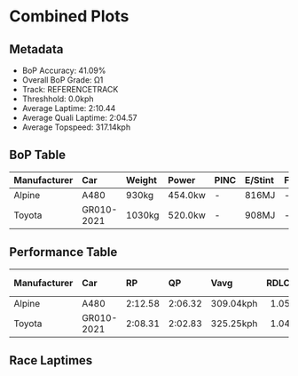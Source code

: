 # Combined Plots

## Metadata

- BoP Accuracy: 41.09%
- Overall BoP Grade: Ω1
- Track: REFERENCETRACK
- Threshhold: 0.0kph
- Average Laptime: 2:10.44
- Average Quali Laptime: 2:04.57
- Average Topspeed: 317.14kph

## BoP Table
| Manufacturer   | Car        | Weight   | Power   | PINC   | E/Stint   | FDS   | RDP    | QDP     | TDP   |
|:---------------|:-----------|:---------|:--------|:-------|:----------|:------|:-------|:--------|:------|
| Alpine         | A480       | 930kg    | 454.0kw | -      | 816MJ     | -     | 52.70% | 100.00% | 4.84% |
| Toyota         | GR010-2021 | 1030kg   | 520.0kw | -      | 908MJ     | -     | 51.21% | 40.00%  | 0.98% |

## Performance Table
| Manufacturer   | Car        | RP      | QP      | Vavg      |   RDLC | BOP-Grade   | Match   |
|:---------------|:-----------|:--------|:--------|:----------|-------:|:------------|:--------|
| Alpine         | A480       | 2:12.58 | 2:06.32 | 309.04kph |   1.05 | +Ω1         | 7.09%   |
| Toyota         | GR010-2021 | 2:08.31 | 2:02.83 | 325.25kph |   1.04 | -C1         | 75.10%  |

## Race Laptimes
<div>                        <script type="text/javascript">window.PlotlyConfig = {MathJaxConfig: 'local'};</script>
        <script charset="utf-8" src="https://cdn.plot.ly/plotly-3.0.1.min.js"></script>                <div id="b07a689e-5d73-4db4-85cc-be58789095ef" class="plotly-graph-div" style="height:100%; width:100%;"></div>            <script type="text/javascript">                window.PLOTLYENV=window.PLOTLYENV || {};                                if (document.getElementById("b07a689e-5d73-4db4-85cc-be58789095ef")) {                    Plotly.newPlot(                        "b07a689e-5d73-4db4-85cc-be58789095ef",                        [{"box":{"visible":true},"line":{"color":"rgb(128,181,255)"},"name":"A480","points":false,"y":[129.78008943442504,129.45142449680074,129.84393082518662,129.8025521459893,129.8238326095765,129.96333787087025,130.42441458192593,130.93159896408716,133.43560017951262,132.25689894637796,132.49807753369942,133.45215165119149,132.69669519384647,133.02181338753957,133.48170785061816,133.3906747563841,133.2346180234114,132.8255602233466,132.4602455984333,132.41177343137358,132.22143150706597,132.60566209961237,132.28881964175875,132.5843816360252,132.90122409387885,133.4320534355814,132.61157333949768,132.53709171694257,132.83856495109433,131.54755016013846,131.01199182652763,132.0346363266896,131.55582589597793,131.72725185265244,132.5181757493095,132.30891785736884,132.7818170481952,132.82792471930077,132.73452712911256,132.329016072979,132.62694256319955,133.06792105864514,133.06792105864514,133.11284648177363,133.2901836783335,133.32565111764546,133.35047832516383,133.14713167310853,133.21924879970956,133.45215165119149,133.43323568355848,133.33038010955374,132.50871776549297,132.50044202965353,131.9305985047078,132.2994598735523,131.82774293070307,132.06655702207036,132.95560750082387,132.3798527359928,132.5193579972866,133.4013149881777,132.6836904660987,133.50653505813656,133.40367948413183,133.32092212573724,133.10220624998004,132.89531285399352,132.45078761461676,132.11621143710713,132.15995461225856,132.65886325858034,132.57610590018575,133.33392685348494,133.02299563551662,133.13294469738375,132.13276290878605,132.7368916250667,133.34102034134733,132.43305389496078,133.2759967026087,133.02654237944782,132.13867414867138,132.0169026070336,133.18614585635174,132.2320717388596,132.5737414042316,133.21097306387009,132.86812115052098,132.76644782449333,132.3278338250019,132.77945255224105,132.742802864952,133.44032917142087,133.18496360837463,132.83856495109433,132.74162061697493,132.1587723642815,132.67068573835098,133.0005329239524,132.52290474121776,133.14594942513148,133.3658475488657,132.96033649273215,132.92605130139725,132.52999822908018,133.08801927425523,132.29473088164406,132.39285746374054,132.53118047705723,132.52054024526365,133.49589482634295,133.42377769974195,132.71088216957125,132.6293070591537,132.8787613823146,132.9165933175807,133.44505816332912,131.8821263376481,132.3242870810707,132.1173936850842,132.63758279499316,133.47106761882455,133.41786645985664,132.95915424475507,132.9627009886863,133.08920152223234],"type":"violin"},{"box":{"visible":true},"line":{"color":"rgb(166,8,0)"},"name":"GR010-2021","points":false,"y":[127.95349676743747,126.53379516970703,126.73380199088568,127.1014445870406,126.94999433516547,127.20896270478406,127.22052379271345,127.97199450812451,128.13269363034317,128.60207380027683,127.98586781363979,128.11650810724203,128.8136417093849,128.5107412056346,128.39050589116883,128.7708656840461,128.8275150149002,128.79283175111195,128.8252027973143,128.48415070339695,128.64716204320155,128.7188407883638,128.4413746780582,128.83329555886488,128.57548329803925,127.17427944099586,127.35463241269451,127.65175237248008,128.63328873768623,128.2575533799807,128.2113090282631,127.96274563778097,128.04251714449384,128.54773668700867,127.81245149469878,128.77433401042492,128.52923894632164,128.7188407883638,129.04370735917996,128.86104216989543,128.24946061843013,128.28183166463245,128.38010091203233,128.29339275256183,128.84716886438014,128.88300823696127,128.80323673024844,128.56160999252393,126.63206441710695,128.82404668852135,128.14772304465137,128.52461451114988,128.5835760595898,128.4043791966841,128.78011455438963,128.49918011770518,128.88069601937542,128.79514396869786,129.01364853056356,128.45871630995228,128.56970275407454,128.8402322116225,128.96046752608828,128.54080003425102,128.6841575245756,128.16737689413137,128.97434083160354,128.57317108045336,128.73271409387908,127.48527270629674,128.3616031713453,128.76277292249554,127.96737007295275,128.37778869444648,127.94193567950806,128.8275150149002,128.3142027108348,128.72924576750026,128.22633844257132,127.96852618174567,128.28761220859715,128.38356923841118,128.9489064381589,127.57429308335311,128.36853982410295,128.38241312961824,128.59282492993333,128.47258961546757,128.6090104530345,128.84601275558722,128.5685466452816,128.7997684038696,129.04948790314467,128.19049906999018,127.65175237248008,127.05635634411595,128.40553530547703,128.35235430100178,128.444843004437,128.20090404912662,128.03673660052914,127.37891069734623,127.26908036201692,127.9084085245128,128.03326827415034,127.7095578121271,127.74077274953649,127.93037459157867,127.91187685089162,127.79510986280468,127.54654647232255,127.8621641727952,128.22980676895014,128.47721405063933,128.9616236348812,128.9373453502295,128.61594710579212,126.63900106986459,126.56501010711641,127.17774776737465,127.11300567497003,127.1037568046265,127.5049265557767,127.79395375401172,128.9835897019471,128.5893566035545,128.80323673024844,128.71421635319206,128.3142027108348,128.94312589419417,128.97434083160354,128.89341321609774,128.74196296422258,128.9674041788459,128.68531363336854,128.84948108196605,128.46912128908872,128.35235430100178,128.59166882114042,128.8633543874813,127.91303295968454,127.43209170182148,128.30148551411241,127.7326799879859,127.7419288583294,128.37778869444648,128.77549011921786,128.33154434272888,128.72346522353556,127.43556002820031,127.13728395962174,128.39628643513353,127.31416860494157,128.2783633382536,127.6031958031766,128.4043791966841,127.74308496712236,128.9905263547047,128.31304660204182,128.85988606110251,128.36622760651707,128.37894480323942,128.14656693585846,127.92459404761398,129.04601957676587,128.9315648062648,129.05642455590228,128.3893497823759,128.9038181952342,128.82404668852135,128.56507831890278,128.81017338300606,128.8252027973143,128.9616236348812,126.5615417807376,127.51879986129198,128.27258279428892,128.38588145599704,128.47721405063933,128.49571179132639,128.56160999252393,128.50727287925577,128.7650851400814,128.5662344276957,128.6783769806109,128.28992442618303,128.37663258565354,128.7939878599049,128.79283175111195,128.80901727421315,128.53848781666514,128.8344516676578,128.47721405063933,127.77429990453174,128.02517551259973,128.68531363336854,128.20437237550547,127.25636316529459,128.96624807005298,128.34657375703708,128.8679788226531,128.9061304128201,128.81248560059194,128.43328191650758,127.99396057519037,127.59279082404016,127.97199450812451,128.68878195974733,129.04139514159408,128.62403986734273,128.9315648062648,128.97434083160354,126.97658483740308,128.20090404912662,127.69915283299065,128.02748773018564,128.502648444084,128.2980171877336,127.70840170333416,128.0240194038068,127.75464605505177,128.55582944855925,128.59860547389803,128.50380455287694,127.83788588814343,128.1708452205102,127.58585417128252,128.5315511639075,127.97083839933157,128.2980171877336,129.00902409539177,128.1685330029243,128.28761220859715,128.5165217495993,128.83791999403664,128.23905563929367,128.20090404912662,128.27605112066774,128.8737593666178,128.30264162290538,127.99511668398331,127.90956463330575,129.02636572728585,128.47374572426048,128.88416434575424,128.55351723097337,128.68300141578266,128.9812774843612,128.444843004437,128.8275150149002,128.70034304767677,128.50611677046282,128.47721405063933],"type":"violin"}],                        {"template":{"data":{"histogram2dcontour":[{"type":"histogram2dcontour","colorbar":{"outlinewidth":0,"ticks":""},"colorscale":[[0.0,"#0d0887"],[0.1111111111111111,"#46039f"],[0.2222222222222222,"#7201a8"],[0.3333333333333333,"#9c179e"],[0.4444444444444444,"#bd3786"],[0.5555555555555556,"#d8576b"],[0.6666666666666666,"#ed7953"],[0.7777777777777778,"#fb9f3a"],[0.8888888888888888,"#fdca26"],[1.0,"#f0f921"]]}],"choropleth":[{"type":"choropleth","colorbar":{"outlinewidth":0,"ticks":""}}],"histogram2d":[{"type":"histogram2d","colorbar":{"outlinewidth":0,"ticks":""},"colorscale":[[0.0,"#0d0887"],[0.1111111111111111,"#46039f"],[0.2222222222222222,"#7201a8"],[0.3333333333333333,"#9c179e"],[0.4444444444444444,"#bd3786"],[0.5555555555555556,"#d8576b"],[0.6666666666666666,"#ed7953"],[0.7777777777777778,"#fb9f3a"],[0.8888888888888888,"#fdca26"],[1.0,"#f0f921"]]}],"heatmap":[{"type":"heatmap","colorbar":{"outlinewidth":0,"ticks":""},"colorscale":[[0.0,"#0d0887"],[0.1111111111111111,"#46039f"],[0.2222222222222222,"#7201a8"],[0.3333333333333333,"#9c179e"],[0.4444444444444444,"#bd3786"],[0.5555555555555556,"#d8576b"],[0.6666666666666666,"#ed7953"],[0.7777777777777778,"#fb9f3a"],[0.8888888888888888,"#fdca26"],[1.0,"#f0f921"]]}],"contourcarpet":[{"type":"contourcarpet","colorbar":{"outlinewidth":0,"ticks":""}}],"contour":[{"type":"contour","colorbar":{"outlinewidth":0,"ticks":""},"colorscale":[[0.0,"#0d0887"],[0.1111111111111111,"#46039f"],[0.2222222222222222,"#7201a8"],[0.3333333333333333,"#9c179e"],[0.4444444444444444,"#bd3786"],[0.5555555555555556,"#d8576b"],[0.6666666666666666,"#ed7953"],[0.7777777777777778,"#fb9f3a"],[0.8888888888888888,"#fdca26"],[1.0,"#f0f921"]]}],"surface":[{"type":"surface","colorbar":{"outlinewidth":0,"ticks":""},"colorscale":[[0.0,"#0d0887"],[0.1111111111111111,"#46039f"],[0.2222222222222222,"#7201a8"],[0.3333333333333333,"#9c179e"],[0.4444444444444444,"#bd3786"],[0.5555555555555556,"#d8576b"],[0.6666666666666666,"#ed7953"],[0.7777777777777778,"#fb9f3a"],[0.8888888888888888,"#fdca26"],[1.0,"#f0f921"]]}],"mesh3d":[{"type":"mesh3d","colorbar":{"outlinewidth":0,"ticks":""}}],"scatter":[{"fillpattern":{"fillmode":"overlay","size":10,"solidity":0.2},"type":"scatter"}],"parcoords":[{"type":"parcoords","line":{"colorbar":{"outlinewidth":0,"ticks":""}}}],"scatterpolargl":[{"type":"scatterpolargl","marker":{"colorbar":{"outlinewidth":0,"ticks":""}}}],"bar":[{"error_x":{"color":"#2a3f5f"},"error_y":{"color":"#2a3f5f"},"marker":{"line":{"color":"#E5ECF6","width":0.5},"pattern":{"fillmode":"overlay","size":10,"solidity":0.2}},"type":"bar"}],"scattergeo":[{"type":"scattergeo","marker":{"colorbar":{"outlinewidth":0,"ticks":""}}}],"scatterpolar":[{"type":"scatterpolar","marker":{"colorbar":{"outlinewidth":0,"ticks":""}}}],"histogram":[{"marker":{"pattern":{"fillmode":"overlay","size":10,"solidity":0.2}},"type":"histogram"}],"scattergl":[{"type":"scattergl","marker":{"colorbar":{"outlinewidth":0,"ticks":""}}}],"scatter3d":[{"type":"scatter3d","line":{"colorbar":{"outlinewidth":0,"ticks":""}},"marker":{"colorbar":{"outlinewidth":0,"ticks":""}}}],"scattermap":[{"type":"scattermap","marker":{"colorbar":{"outlinewidth":0,"ticks":""}}}],"scattermapbox":[{"type":"scattermapbox","marker":{"colorbar":{"outlinewidth":0,"ticks":""}}}],"scatterternary":[{"type":"scatterternary","marker":{"colorbar":{"outlinewidth":0,"ticks":""}}}],"scattercarpet":[{"type":"scattercarpet","marker":{"colorbar":{"outlinewidth":0,"ticks":""}}}],"carpet":[{"aaxis":{"endlinecolor":"#2a3f5f","gridcolor":"white","linecolor":"white","minorgridcolor":"white","startlinecolor":"#2a3f5f"},"baxis":{"endlinecolor":"#2a3f5f","gridcolor":"white","linecolor":"white","minorgridcolor":"white","startlinecolor":"#2a3f5f"},"type":"carpet"}],"table":[{"cells":{"fill":{"color":"#EBF0F8"},"line":{"color":"white"}},"header":{"fill":{"color":"#C8D4E3"},"line":{"color":"white"}},"type":"table"}],"barpolar":[{"marker":{"line":{"color":"#E5ECF6","width":0.5},"pattern":{"fillmode":"overlay","size":10,"solidity":0.2}},"type":"barpolar"}],"pie":[{"automargin":true,"type":"pie"}]},"layout":{"autotypenumbers":"strict","colorway":["#636efa","#EF553B","#00cc96","#ab63fa","#FFA15A","#19d3f3","#FF6692","#B6E880","#FF97FF","#FECB52"],"font":{"color":"#2a3f5f"},"hovermode":"closest","hoverlabel":{"align":"left"},"paper_bgcolor":"white","plot_bgcolor":"#E5ECF6","polar":{"bgcolor":"#E5ECF6","angularaxis":{"gridcolor":"white","linecolor":"white","ticks":""},"radialaxis":{"gridcolor":"white","linecolor":"white","ticks":""}},"ternary":{"bgcolor":"#E5ECF6","aaxis":{"gridcolor":"white","linecolor":"white","ticks":""},"baxis":{"gridcolor":"white","linecolor":"white","ticks":""},"caxis":{"gridcolor":"white","linecolor":"white","ticks":""}},"coloraxis":{"colorbar":{"outlinewidth":0,"ticks":""}},"colorscale":{"sequential":[[0.0,"#0d0887"],[0.1111111111111111,"#46039f"],[0.2222222222222222,"#7201a8"],[0.3333333333333333,"#9c179e"],[0.4444444444444444,"#bd3786"],[0.5555555555555556,"#d8576b"],[0.6666666666666666,"#ed7953"],[0.7777777777777778,"#fb9f3a"],[0.8888888888888888,"#fdca26"],[1.0,"#f0f921"]],"sequentialminus":[[0.0,"#0d0887"],[0.1111111111111111,"#46039f"],[0.2222222222222222,"#7201a8"],[0.3333333333333333,"#9c179e"],[0.4444444444444444,"#bd3786"],[0.5555555555555556,"#d8576b"],[0.6666666666666666,"#ed7953"],[0.7777777777777778,"#fb9f3a"],[0.8888888888888888,"#fdca26"],[1.0,"#f0f921"]],"diverging":[[0,"#8e0152"],[0.1,"#c51b7d"],[0.2,"#de77ae"],[0.3,"#f1b6da"],[0.4,"#fde0ef"],[0.5,"#f7f7f7"],[0.6,"#e6f5d0"],[0.7,"#b8e186"],[0.8,"#7fbc41"],[0.9,"#4d9221"],[1,"#276419"]]},"xaxis":{"gridcolor":"white","linecolor":"white","ticks":"","title":{"standoff":15},"zerolinecolor":"white","automargin":true,"zerolinewidth":2},"yaxis":{"gridcolor":"white","linecolor":"white","ticks":"","title":{"standoff":15},"zerolinecolor":"white","automargin":true,"zerolinewidth":2},"scene":{"xaxis":{"backgroundcolor":"#E5ECF6","gridcolor":"white","linecolor":"white","showbackground":true,"ticks":"","zerolinecolor":"white","gridwidth":2},"yaxis":{"backgroundcolor":"#E5ECF6","gridcolor":"white","linecolor":"white","showbackground":true,"ticks":"","zerolinecolor":"white","gridwidth":2},"zaxis":{"backgroundcolor":"#E5ECF6","gridcolor":"white","linecolor":"white","showbackground":true,"ticks":"","zerolinecolor":"white","gridwidth":2}},"shapedefaults":{"line":{"color":"#2a3f5f"}},"annotationdefaults":{"arrowcolor":"#2a3f5f","arrowhead":0,"arrowwidth":1},"geo":{"bgcolor":"white","landcolor":"#E5ECF6","subunitcolor":"white","showland":true,"showlakes":true,"lakecolor":"white"},"title":{"x":0.05},"mapbox":{"style":"light"}}},"xaxis":{"showticklabels":false,"title":{}}},                        {"responsive": true}                    )                };            </script>        </div>

## Quali Laptimes
<div>                        <script type="text/javascript">window.PlotlyConfig = {MathJaxConfig: 'local'};</script>
        <script charset="utf-8" src="https://cdn.plot.ly/plotly-3.0.1.min.js"></script>                <div id="67ae3b61-0973-471f-886b-a5d284a6e1ec" class="plotly-graph-div" style="height:100%; width:100%;"></div>            <script type="text/javascript">                window.PLOTLYENV=window.PLOTLYENV || {};                                if (document.getElementById("67ae3b61-0973-471f-886b-a5d284a6e1ec")) {                    Plotly.newPlot(                        "67ae3b61-0973-471f-886b-a5d284a6e1ec",                        [{"box":{"visible":true},"line":{"color":"rgb(128,181,255)"},"name":"A480","points":false,"y":[126.31804591821415],"type":"violin"},{"box":{"visible":true},"line":{"color":"rgb(166,8,0)"},"name":"GR010-2021","points":false,"y":[122.79942673201293,122.86877229063808],"type":"violin"}],                        {"template":{"data":{"histogram2dcontour":[{"type":"histogram2dcontour","colorbar":{"outlinewidth":0,"ticks":""},"colorscale":[[0.0,"#0d0887"],[0.1111111111111111,"#46039f"],[0.2222222222222222,"#7201a8"],[0.3333333333333333,"#9c179e"],[0.4444444444444444,"#bd3786"],[0.5555555555555556,"#d8576b"],[0.6666666666666666,"#ed7953"],[0.7777777777777778,"#fb9f3a"],[0.8888888888888888,"#fdca26"],[1.0,"#f0f921"]]}],"choropleth":[{"type":"choropleth","colorbar":{"outlinewidth":0,"ticks":""}}],"histogram2d":[{"type":"histogram2d","colorbar":{"outlinewidth":0,"ticks":""},"colorscale":[[0.0,"#0d0887"],[0.1111111111111111,"#46039f"],[0.2222222222222222,"#7201a8"],[0.3333333333333333,"#9c179e"],[0.4444444444444444,"#bd3786"],[0.5555555555555556,"#d8576b"],[0.6666666666666666,"#ed7953"],[0.7777777777777778,"#fb9f3a"],[0.8888888888888888,"#fdca26"],[1.0,"#f0f921"]]}],"heatmap":[{"type":"heatmap","colorbar":{"outlinewidth":0,"ticks":""},"colorscale":[[0.0,"#0d0887"],[0.1111111111111111,"#46039f"],[0.2222222222222222,"#7201a8"],[0.3333333333333333,"#9c179e"],[0.4444444444444444,"#bd3786"],[0.5555555555555556,"#d8576b"],[0.6666666666666666,"#ed7953"],[0.7777777777777778,"#fb9f3a"],[0.8888888888888888,"#fdca26"],[1.0,"#f0f921"]]}],"contourcarpet":[{"type":"contourcarpet","colorbar":{"outlinewidth":0,"ticks":""}}],"contour":[{"type":"contour","colorbar":{"outlinewidth":0,"ticks":""},"colorscale":[[0.0,"#0d0887"],[0.1111111111111111,"#46039f"],[0.2222222222222222,"#7201a8"],[0.3333333333333333,"#9c179e"],[0.4444444444444444,"#bd3786"],[0.5555555555555556,"#d8576b"],[0.6666666666666666,"#ed7953"],[0.7777777777777778,"#fb9f3a"],[0.8888888888888888,"#fdca26"],[1.0,"#f0f921"]]}],"surface":[{"type":"surface","colorbar":{"outlinewidth":0,"ticks":""},"colorscale":[[0.0,"#0d0887"],[0.1111111111111111,"#46039f"],[0.2222222222222222,"#7201a8"],[0.3333333333333333,"#9c179e"],[0.4444444444444444,"#bd3786"],[0.5555555555555556,"#d8576b"],[0.6666666666666666,"#ed7953"],[0.7777777777777778,"#fb9f3a"],[0.8888888888888888,"#fdca26"],[1.0,"#f0f921"]]}],"mesh3d":[{"type":"mesh3d","colorbar":{"outlinewidth":0,"ticks":""}}],"scatter":[{"fillpattern":{"fillmode":"overlay","size":10,"solidity":0.2},"type":"scatter"}],"parcoords":[{"type":"parcoords","line":{"colorbar":{"outlinewidth":0,"ticks":""}}}],"scatterpolargl":[{"type":"scatterpolargl","marker":{"colorbar":{"outlinewidth":0,"ticks":""}}}],"bar":[{"error_x":{"color":"#2a3f5f"},"error_y":{"color":"#2a3f5f"},"marker":{"line":{"color":"#E5ECF6","width":0.5},"pattern":{"fillmode":"overlay","size":10,"solidity":0.2}},"type":"bar"}],"scattergeo":[{"type":"scattergeo","marker":{"colorbar":{"outlinewidth":0,"ticks":""}}}],"scatterpolar":[{"type":"scatterpolar","marker":{"colorbar":{"outlinewidth":0,"ticks":""}}}],"histogram":[{"marker":{"pattern":{"fillmode":"overlay","size":10,"solidity":0.2}},"type":"histogram"}],"scattergl":[{"type":"scattergl","marker":{"colorbar":{"outlinewidth":0,"ticks":""}}}],"scatter3d":[{"type":"scatter3d","line":{"colorbar":{"outlinewidth":0,"ticks":""}},"marker":{"colorbar":{"outlinewidth":0,"ticks":""}}}],"scattermap":[{"type":"scattermap","marker":{"colorbar":{"outlinewidth":0,"ticks":""}}}],"scattermapbox":[{"type":"scattermapbox","marker":{"colorbar":{"outlinewidth":0,"ticks":""}}}],"scatterternary":[{"type":"scatterternary","marker":{"colorbar":{"outlinewidth":0,"ticks":""}}}],"scattercarpet":[{"type":"scattercarpet","marker":{"colorbar":{"outlinewidth":0,"ticks":""}}}],"carpet":[{"aaxis":{"endlinecolor":"#2a3f5f","gridcolor":"white","linecolor":"white","minorgridcolor":"white","startlinecolor":"#2a3f5f"},"baxis":{"endlinecolor":"#2a3f5f","gridcolor":"white","linecolor":"white","minorgridcolor":"white","startlinecolor":"#2a3f5f"},"type":"carpet"}],"table":[{"cells":{"fill":{"color":"#EBF0F8"},"line":{"color":"white"}},"header":{"fill":{"color":"#C8D4E3"},"line":{"color":"white"}},"type":"table"}],"barpolar":[{"marker":{"line":{"color":"#E5ECF6","width":0.5},"pattern":{"fillmode":"overlay","size":10,"solidity":0.2}},"type":"barpolar"}],"pie":[{"automargin":true,"type":"pie"}]},"layout":{"autotypenumbers":"strict","colorway":["#636efa","#EF553B","#00cc96","#ab63fa","#FFA15A","#19d3f3","#FF6692","#B6E880","#FF97FF","#FECB52"],"font":{"color":"#2a3f5f"},"hovermode":"closest","hoverlabel":{"align":"left"},"paper_bgcolor":"white","plot_bgcolor":"#E5ECF6","polar":{"bgcolor":"#E5ECF6","angularaxis":{"gridcolor":"white","linecolor":"white","ticks":""},"radialaxis":{"gridcolor":"white","linecolor":"white","ticks":""}},"ternary":{"bgcolor":"#E5ECF6","aaxis":{"gridcolor":"white","linecolor":"white","ticks":""},"baxis":{"gridcolor":"white","linecolor":"white","ticks":""},"caxis":{"gridcolor":"white","linecolor":"white","ticks":""}},"coloraxis":{"colorbar":{"outlinewidth":0,"ticks":""}},"colorscale":{"sequential":[[0.0,"#0d0887"],[0.1111111111111111,"#46039f"],[0.2222222222222222,"#7201a8"],[0.3333333333333333,"#9c179e"],[0.4444444444444444,"#bd3786"],[0.5555555555555556,"#d8576b"],[0.6666666666666666,"#ed7953"],[0.7777777777777778,"#fb9f3a"],[0.8888888888888888,"#fdca26"],[1.0,"#f0f921"]],"sequentialminus":[[0.0,"#0d0887"],[0.1111111111111111,"#46039f"],[0.2222222222222222,"#7201a8"],[0.3333333333333333,"#9c179e"],[0.4444444444444444,"#bd3786"],[0.5555555555555556,"#d8576b"],[0.6666666666666666,"#ed7953"],[0.7777777777777778,"#fb9f3a"],[0.8888888888888888,"#fdca26"],[1.0,"#f0f921"]],"diverging":[[0,"#8e0152"],[0.1,"#c51b7d"],[0.2,"#de77ae"],[0.3,"#f1b6da"],[0.4,"#fde0ef"],[0.5,"#f7f7f7"],[0.6,"#e6f5d0"],[0.7,"#b8e186"],[0.8,"#7fbc41"],[0.9,"#4d9221"],[1,"#276419"]]},"xaxis":{"gridcolor":"white","linecolor":"white","ticks":"","title":{"standoff":15},"zerolinecolor":"white","automargin":true,"zerolinewidth":2},"yaxis":{"gridcolor":"white","linecolor":"white","ticks":"","title":{"standoff":15},"zerolinecolor":"white","automargin":true,"zerolinewidth":2},"scene":{"xaxis":{"backgroundcolor":"#E5ECF6","gridcolor":"white","linecolor":"white","showbackground":true,"ticks":"","zerolinecolor":"white","gridwidth":2},"yaxis":{"backgroundcolor":"#E5ECF6","gridcolor":"white","linecolor":"white","showbackground":true,"ticks":"","zerolinecolor":"white","gridwidth":2},"zaxis":{"backgroundcolor":"#E5ECF6","gridcolor":"white","linecolor":"white","showbackground":true,"ticks":"","zerolinecolor":"white","gridwidth":2}},"shapedefaults":{"line":{"color":"#2a3f5f"}},"annotationdefaults":{"arrowcolor":"#2a3f5f","arrowhead":0,"arrowwidth":1},"geo":{"bgcolor":"white","landcolor":"#E5ECF6","subunitcolor":"white","showland":true,"showlakes":true,"lakecolor":"white"},"title":{"x":0.05},"mapbox":{"style":"light"}}},"xaxis":{"showticklabels":false,"title":{}}},                        {"responsive": true}                    )                };            </script>        </div>

## Topspeeds
<div>                        <script type="text/javascript">window.PlotlyConfig = {MathJaxConfig: 'local'};</script>
        <script charset="utf-8" src="https://cdn.plot.ly/plotly-3.0.1.min.js"></script>                <div id="c0cb191a-9241-4b9f-8b4d-2e585cd9e33a" class="plotly-graph-div" style="height:100%; width:100%;"></div>            <script type="text/javascript">                window.PLOTLYENV=window.PLOTLYENV || {};                                if (document.getElementById("c0cb191a-9241-4b9f-8b4d-2e585cd9e33a")) {                    Plotly.newPlot(                        "c0cb191a-9241-4b9f-8b4d-2e585cd9e33a",                        [{"box":{"visible":true},"line":{"color":"rgb(128,181,255)"},"name":"A480","points":false,"y":[308.9990687401533,309.8728731056256,308.234489920365,308.234489920365,306.5961067351044,307.4699111005767,308.234489920365,308.9990687401533,312.27583511067456,308.234489920365,308.9990687401533,312.27583511067456],"type":"violin"},{"box":{"visible":true},"line":{"color":"rgb(166,8,0)"},"name":"GR010-2021","points":false,"y":[322.44715605608803,326.82674391423524,325.0749087709763,326.82674391423524,325.0749087709763],"type":"violin"}],                        {"template":{"data":{"histogram2dcontour":[{"type":"histogram2dcontour","colorbar":{"outlinewidth":0,"ticks":""},"colorscale":[[0.0,"#0d0887"],[0.1111111111111111,"#46039f"],[0.2222222222222222,"#7201a8"],[0.3333333333333333,"#9c179e"],[0.4444444444444444,"#bd3786"],[0.5555555555555556,"#d8576b"],[0.6666666666666666,"#ed7953"],[0.7777777777777778,"#fb9f3a"],[0.8888888888888888,"#fdca26"],[1.0,"#f0f921"]]}],"choropleth":[{"type":"choropleth","colorbar":{"outlinewidth":0,"ticks":""}}],"histogram2d":[{"type":"histogram2d","colorbar":{"outlinewidth":0,"ticks":""},"colorscale":[[0.0,"#0d0887"],[0.1111111111111111,"#46039f"],[0.2222222222222222,"#7201a8"],[0.3333333333333333,"#9c179e"],[0.4444444444444444,"#bd3786"],[0.5555555555555556,"#d8576b"],[0.6666666666666666,"#ed7953"],[0.7777777777777778,"#fb9f3a"],[0.8888888888888888,"#fdca26"],[1.0,"#f0f921"]]}],"heatmap":[{"type":"heatmap","colorbar":{"outlinewidth":0,"ticks":""},"colorscale":[[0.0,"#0d0887"],[0.1111111111111111,"#46039f"],[0.2222222222222222,"#7201a8"],[0.3333333333333333,"#9c179e"],[0.4444444444444444,"#bd3786"],[0.5555555555555556,"#d8576b"],[0.6666666666666666,"#ed7953"],[0.7777777777777778,"#fb9f3a"],[0.8888888888888888,"#fdca26"],[1.0,"#f0f921"]]}],"contourcarpet":[{"type":"contourcarpet","colorbar":{"outlinewidth":0,"ticks":""}}],"contour":[{"type":"contour","colorbar":{"outlinewidth":0,"ticks":""},"colorscale":[[0.0,"#0d0887"],[0.1111111111111111,"#46039f"],[0.2222222222222222,"#7201a8"],[0.3333333333333333,"#9c179e"],[0.4444444444444444,"#bd3786"],[0.5555555555555556,"#d8576b"],[0.6666666666666666,"#ed7953"],[0.7777777777777778,"#fb9f3a"],[0.8888888888888888,"#fdca26"],[1.0,"#f0f921"]]}],"surface":[{"type":"surface","colorbar":{"outlinewidth":0,"ticks":""},"colorscale":[[0.0,"#0d0887"],[0.1111111111111111,"#46039f"],[0.2222222222222222,"#7201a8"],[0.3333333333333333,"#9c179e"],[0.4444444444444444,"#bd3786"],[0.5555555555555556,"#d8576b"],[0.6666666666666666,"#ed7953"],[0.7777777777777778,"#fb9f3a"],[0.8888888888888888,"#fdca26"],[1.0,"#f0f921"]]}],"mesh3d":[{"type":"mesh3d","colorbar":{"outlinewidth":0,"ticks":""}}],"scatter":[{"fillpattern":{"fillmode":"overlay","size":10,"solidity":0.2},"type":"scatter"}],"parcoords":[{"type":"parcoords","line":{"colorbar":{"outlinewidth":0,"ticks":""}}}],"scatterpolargl":[{"type":"scatterpolargl","marker":{"colorbar":{"outlinewidth":0,"ticks":""}}}],"bar":[{"error_x":{"color":"#2a3f5f"},"error_y":{"color":"#2a3f5f"},"marker":{"line":{"color":"#E5ECF6","width":0.5},"pattern":{"fillmode":"overlay","size":10,"solidity":0.2}},"type":"bar"}],"scattergeo":[{"type":"scattergeo","marker":{"colorbar":{"outlinewidth":0,"ticks":""}}}],"scatterpolar":[{"type":"scatterpolar","marker":{"colorbar":{"outlinewidth":0,"ticks":""}}}],"histogram":[{"marker":{"pattern":{"fillmode":"overlay","size":10,"solidity":0.2}},"type":"histogram"}],"scattergl":[{"type":"scattergl","marker":{"colorbar":{"outlinewidth":0,"ticks":""}}}],"scatter3d":[{"type":"scatter3d","line":{"colorbar":{"outlinewidth":0,"ticks":""}},"marker":{"colorbar":{"outlinewidth":0,"ticks":""}}}],"scattermap":[{"type":"scattermap","marker":{"colorbar":{"outlinewidth":0,"ticks":""}}}],"scattermapbox":[{"type":"scattermapbox","marker":{"colorbar":{"outlinewidth":0,"ticks":""}}}],"scatterternary":[{"type":"scatterternary","marker":{"colorbar":{"outlinewidth":0,"ticks":""}}}],"scattercarpet":[{"type":"scattercarpet","marker":{"colorbar":{"outlinewidth":0,"ticks":""}}}],"carpet":[{"aaxis":{"endlinecolor":"#2a3f5f","gridcolor":"white","linecolor":"white","minorgridcolor":"white","startlinecolor":"#2a3f5f"},"baxis":{"endlinecolor":"#2a3f5f","gridcolor":"white","linecolor":"white","minorgridcolor":"white","startlinecolor":"#2a3f5f"},"type":"carpet"}],"table":[{"cells":{"fill":{"color":"#EBF0F8"},"line":{"color":"white"}},"header":{"fill":{"color":"#C8D4E3"},"line":{"color":"white"}},"type":"table"}],"barpolar":[{"marker":{"line":{"color":"#E5ECF6","width":0.5},"pattern":{"fillmode":"overlay","size":10,"solidity":0.2}},"type":"barpolar"}],"pie":[{"automargin":true,"type":"pie"}]},"layout":{"autotypenumbers":"strict","colorway":["#636efa","#EF553B","#00cc96","#ab63fa","#FFA15A","#19d3f3","#FF6692","#B6E880","#FF97FF","#FECB52"],"font":{"color":"#2a3f5f"},"hovermode":"closest","hoverlabel":{"align":"left"},"paper_bgcolor":"white","plot_bgcolor":"#E5ECF6","polar":{"bgcolor":"#E5ECF6","angularaxis":{"gridcolor":"white","linecolor":"white","ticks":""},"radialaxis":{"gridcolor":"white","linecolor":"white","ticks":""}},"ternary":{"bgcolor":"#E5ECF6","aaxis":{"gridcolor":"white","linecolor":"white","ticks":""},"baxis":{"gridcolor":"white","linecolor":"white","ticks":""},"caxis":{"gridcolor":"white","linecolor":"white","ticks":""}},"coloraxis":{"colorbar":{"outlinewidth":0,"ticks":""}},"colorscale":{"sequential":[[0.0,"#0d0887"],[0.1111111111111111,"#46039f"],[0.2222222222222222,"#7201a8"],[0.3333333333333333,"#9c179e"],[0.4444444444444444,"#bd3786"],[0.5555555555555556,"#d8576b"],[0.6666666666666666,"#ed7953"],[0.7777777777777778,"#fb9f3a"],[0.8888888888888888,"#fdca26"],[1.0,"#f0f921"]],"sequentialminus":[[0.0,"#0d0887"],[0.1111111111111111,"#46039f"],[0.2222222222222222,"#7201a8"],[0.3333333333333333,"#9c179e"],[0.4444444444444444,"#bd3786"],[0.5555555555555556,"#d8576b"],[0.6666666666666666,"#ed7953"],[0.7777777777777778,"#fb9f3a"],[0.8888888888888888,"#fdca26"],[1.0,"#f0f921"]],"diverging":[[0,"#8e0152"],[0.1,"#c51b7d"],[0.2,"#de77ae"],[0.3,"#f1b6da"],[0.4,"#fde0ef"],[0.5,"#f7f7f7"],[0.6,"#e6f5d0"],[0.7,"#b8e186"],[0.8,"#7fbc41"],[0.9,"#4d9221"],[1,"#276419"]]},"xaxis":{"gridcolor":"white","linecolor":"white","ticks":"","title":{"standoff":15},"zerolinecolor":"white","automargin":true,"zerolinewidth":2},"yaxis":{"gridcolor":"white","linecolor":"white","ticks":"","title":{"standoff":15},"zerolinecolor":"white","automargin":true,"zerolinewidth":2},"scene":{"xaxis":{"backgroundcolor":"#E5ECF6","gridcolor":"white","linecolor":"white","showbackground":true,"ticks":"","zerolinecolor":"white","gridwidth":2},"yaxis":{"backgroundcolor":"#E5ECF6","gridcolor":"white","linecolor":"white","showbackground":true,"ticks":"","zerolinecolor":"white","gridwidth":2},"zaxis":{"backgroundcolor":"#E5ECF6","gridcolor":"white","linecolor":"white","showbackground":true,"ticks":"","zerolinecolor":"white","gridwidth":2}},"shapedefaults":{"line":{"color":"#2a3f5f"}},"annotationdefaults":{"arrowcolor":"#2a3f5f","arrowhead":0,"arrowwidth":1},"geo":{"bgcolor":"white","landcolor":"#E5ECF6","subunitcolor":"white","showland":true,"showlakes":true,"lakecolor":"white"},"title":{"x":0.05},"mapbox":{"style":"light"}}},"xaxis":{"showticklabels":false,"title":{}}},                        {"responsive": true}                    )                };            </script>        </div>

## Laptimes Lineplot
<div>                        <script type="text/javascript">window.PlotlyConfig = {MathJaxConfig: 'local'};</script>
        <script charset="utf-8" src="https://cdn.plot.ly/plotly-3.0.1.min.js"></script>                <div id="e517aa0d-99e1-4573-8dba-eae3c93de739" class="plotly-graph-div" style="height:100%; width:100%;"></div>            <script type="text/javascript">                window.PLOTLYENV=window.PLOTLYENV || {};                                if (document.getElementById("e517aa0d-99e1-4573-8dba-eae3c93de739")) {                    Plotly.newPlot(                        "e517aa0d-99e1-4573-8dba-eae3c93de739",                        [{"line":{"color":"rgb(128,181,255)"},"name":"A480","x":{"dtype":"f8","bdata":"AAAAAAAAAABZlmVZlmXpP1mWZVmWZfk\u002fwzAMwzAMA0BZlmVZlmUJQO\u002f7vu\u002f7vg9AwzAMwzAME0CO4ziO4zgWQFmWZVmWZRlAJEmSJEmSHEDv+77v+74fQF3XdV3XdSFAwzAMwzAMI0AoiqIoiqIkQI7jOI7jOCZA8zzP8zzPJ0BZlmVZlmUpQL\u002fv+77v+ypAJEmSJEmSLECKoiiKoiguQO\u002f7vu\u002f7vi9AqqqqqqqqMEBd13Vd13UxQBAEQRAEQTJAwzAMwzAMM0B2Xdd1XdczQCiKoiiKojRA27Zt27ZtNUCO4ziO4zg2QEEQBEEQBDdA8zzP8zzPN0CmaZqmaZo4QFmWZVmWZTlADMMwDMMwOkC\u002f7\u002fu+7\u002fs6QHEcx3EcxztAJEmSJEmSPEDXdV3XdV09QIqiKIqiKD5APM\u002fzPM\u002fzPkDv+77v+74\u002fQFEURVEURUBAqqqqqqqqQEAEQRAEQRBBQF3XdV3XdUFAt23btm3bQUAQBEEQBEFCQGmapmmapkJAwzAMwzAMQ0Acx3Ecx3FDQHZd13Vd10NAz\u002fM8z\u002fM8REAoiqIoiqJEQIIgCIIgCEVA27Zt27ZtRUA0TdM0TdNFQI7jOI7jOEZA53me53meRkBBEARBEARHQJqmaZqmaUdA8zzP8zzPR0BN0zRN0zRIQKZpmqZpmkhAAAAAAAAASUBZlmVZlmVJQLIsy7Isy0lADMMwDMMwSkBlWZZlWZZKQL\u002fv+77v+0pAGIZhGIZhS0BxHMdxHMdLQMuyLMuyLExAJEmSJEmSTEB+3\u002fd93\u002fdMQNd1Xdd1XU1AMAzDMAzDTUCKoiiKoihOQOM4juM4jk5APM\u002fzPM\u002fzTkCWZVmWZVlPQO\u002f7vu\u002f7vk9AJEmSJEkSUEBRFEVRFEVQQH7f933fd1BAqqqqqqqqUEDXdV3Xdd1QQARBEARBEFFAMAzDMAxDUUBd13Vd13VRQIqiKIqiqFFAt23btm3bUUDjOI7jOA5SQBAEQRAEQVJAPc\u002fzPM9zUkBpmqZpmqZSQJZlWZZl2VJAwzAMwzAMU0Dv+77v+z5TQBzHcRzHcVNASZIkSZKkU0B2Xdd1XddTQKIoiqIoClRAz\u002fM8z\u002fM8VED8vu\u002f7vm9UQCiKoiiKolRAVVVVVVXVVECCIAiCIAhVQK7ruq7rOlVA27Zt27ZtVUAIgiAIgqBVQDRN0zRN01VAYRiGYRgGVkCO4ziO4zhWQLuu67qua1ZA53me53meVkAURVEURdFWQEEQBEEQBFdAbdu2bds2V0CapmmapmlXQMdxHMdxnFdA8zzP8zzPV0AgCIIgCAJYQE3TNE3TNFhAep7neZ5nWECmaZqmaZpYQNM0TdM0zVhAAAAAAAAAWUA="},"y":[133.50653505813656,133.49589482634295,133.48170785061816,133.47106761882455,133.45215165119149,133.45215165119149,133.44505816332912,133.44032917142087,133.43560017951262,133.43323568355848,133.4320534355814,133.42377769974195,133.41786645985664,133.40367948413183,133.4013149881777,133.3906747563841,133.3658475488657,133.35047832516383,133.34102034134733,133.33392685348494,133.33038010955374,133.32565111764546,133.32092212573724,133.2901836783335,133.2759967026087,133.2346180234114,133.21924879970956,133.21097306387009,133.18614585635174,133.18496360837463,133.14713167310853,133.14594942513148,133.13294469738375,133.11284648177363,133.10220624998004,133.08920152223234,133.08801927425523,133.06792105864514,133.06792105864514,133.02654237944782,133.02299563551662,133.02181338753957,133.0005329239524,132.9627009886863,132.96033649273215,132.95915424475507,132.95560750082387,132.92605130139725,132.9165933175807,132.90122409387885,132.89531285399352,132.8787613823146,132.86812115052098,132.83856495109433,132.83856495109433,132.82792471930077,132.8255602233466,132.7818170481952,132.77945255224105,132.76644782449333,132.742802864952,132.74162061697493,132.7368916250667,132.73452712911256,132.71088216957125,132.69669519384647,132.6836904660987,132.67068573835098,132.65886325858034,132.63758279499316,132.6293070591537,132.62694256319955,132.61157333949768,132.60566209961237,132.5843816360252,132.57610590018575,132.5737414042316,132.53709171694257,132.53118047705723,132.52999822908018,132.52290474121776,132.52054024526365,132.5193579972866,132.5181757493095,132.50871776549297,132.50044202965353,132.49807753369942,132.4602455984333,132.45078761461676,132.43305389496078,132.41177343137358,132.39285746374054,132.3798527359928,132.329016072979,132.3278338250019,132.3242870810707,132.30891785736884,132.2994598735523,132.29473088164406,132.28881964175875,132.25689894637796,132.2320717388596,132.22143150706597,132.15995461225856,132.1587723642815,132.13867414867138,132.13276290878605,132.1173936850842,132.11621143710713,132.06655702207036,132.0346363266896,132.0169026070336,131.9305985047078,131.8821263376481,131.82774293070307,131.72725185265244,131.55582589597793,131.54755016013846,131.01199182652763,130.93159896408716,130.42441458192593,129.96333787087025,129.84393082518662,129.8238326095765,129.8025521459893,129.78008943442504,129.45142449680074],"type":"scatter"},{"line":{"color":"rgb(166,8,0)"},"name":"GR010-2021","x":{"dtype":"f8","bdata":"AAAAAAAAAABZlmVZlmXZP1mWZVmWZek\u002fwzAMwzAM8z9ZlmVZlmX5P+\u002f7vu\u002f7vv8\u002fwzAMwzAMA0CO4ziO4zgGQFmWZVmWZQlAJEmSJEmSDEDv+77v+74PQF3XdV3XdRFAwzAMwzAME0AoiqIoiqIUQI7jOI7jOBZA8zzP8zzPF0BZlmVZlmUZQL\u002fv+77v+xpAJEmSJEmSHECKoiiKoigeQO\u002f7vu\u002f7vh9AqqqqqqqqIEBd13Vd13UhQBAEQRAEQSJAwzAMwzAMI0B2Xdd1XdcjQCiKoiiKoiRA27Zt27ZtJUCO4ziO4zgmQEEQBEEQBCdA8zzP8zzPJ0CmaZqmaZooQFmWZVmWZSlADMMwDMMwKkC\u002f7\u002fu+7\u002fsqQHEcx3EcxytAJEmSJEmSLEDXdV3XdV0tQIqiKIqiKC5APM\u002fzPM\u002fzLkDv+77v+74vQFEURVEURTBAqqqqqqqqMEAEQRAEQRAxQF3XdV3XdTFAt23btm3bMUAQBEEQBEEyQGmapmmapjJAwzAMwzAMM0Acx3Ecx3EzQHZd13Vd1zNAz\u002fM8z\u002fM8NEAoiqIoiqI0QIIgCIIgCDVA27Zt27ZtNUA0TdM0TdM1QI7jOI7jODZA53me53meNkBBEARBEAQ3QJqmaZqmaTdA8zzP8zzPN0BN0zRN0zQ4QKZpmqZpmjhAAAAAAAAAOUBZlmVZlmU5QLIsy7IsyzlADMMwDMMwOkBlWZZlWZY6QL\u002fv+77v+zpAGIZhGIZhO0BxHMdxHMc7QMuyLMuyLDxAJEmSJEmSPEB+3\u002fd93\u002fc8QNd1Xdd1XT1AMAzDMAzDPUCKoiiKoig+QOM4juM4jj5APM\u002fzPM\u002fzPkCWZVmWZVk\u002fQO\u002f7vu\u002f7vj9AJEmSJEkSQEBRFEVRFEVAQH7f933fd0BAqqqqqqqqQEDXdV3Xdd1AQARBEARBEEFAMAzDMAxDQUBd13Vd13VBQIqiKIqiqEFAt23btm3bQUDjOI7jOA5CQBAEQRAEQUJAPc\u002fzPM9zQkBpmqZpmqZCQJZlWZZl2UJAwzAMwzAMQ0Dv+77v+z5DQBzHcRzHcUNASZIkSZKkQ0B2Xdd1XddDQKIoiqIoCkRAz\u002fM8z\u002fM8RED8vu\u002f7vm9EQCiKoiiKokRAVVVVVVXVRECCIAiCIAhFQK7ruq7rOkVA27Zt27ZtRUAIgiAIgqBFQDRN0zRN00VAYRiGYRgGRkCO4ziO4zhGQLuu67qua0ZA53me53meRkAURVEURdFGQEEQBEEQBEdAbdu2bds2R0CapmmapmlHQMdxHMdxnEdA8zzP8zzPR0AgCIIgCAJIQE3TNE3TNEhAep7neZ5nSECmaZqmaZpIQNM0TdM0zUhAAAAAAAAASUAsy7IsyzJJQFmWZVmWZUlAhmEYhmGYSUCyLMuyLMtJQN\u002f3fd\u002f3\u002fUlADMMwDMMwSkA4juM4jmNKQGVZlmVZlkpAkiRJkiTJSkC\u002f7\u002fu+7\u002ftKQOu6ruu6LktAGIZhGIZhS0BFURRFUZRLQHEcx3Ecx0tAnud5nuf5S0DLsizLsixMQPd93\u002fd9X0xAJEmSJEmSTEBRFEVRFMVMQH7f933f90xAqqqqqqoqTUDXdV3XdV1NQARBEARBkE1AMAzDMAzDTUBd13Vd1\u002fVNQIqiKIqiKE5Atm3btm1bTkDjOI7jOI5OQBAEQRAEwU5APM\u002fzPM\u002fzTkBpmqZpmiZPQJZlWZZlWU9AwzAMwzCMT0Dv+77v+75PQBzHcRzH8U9AJEmSJEkSUEC7ruu6ritQQFEURVEURVBA53me53leUEB+3\u002fd933dQQBRFURRFkVBAqqqqqqqqUEBBEARBEMRQQNd1Xdd13VBAbdu2bdv2UEAEQRAEQRBRQJqmaZqmKVFAMAzDMAxDUUDHcRzHcVxRQF3XdV3XdVFA9DzP8zyPUUCKoiiKoqhRQCAIgiAIwlFAt23btm3bUUBN0zRN0\u002fRRQOM4juM4DlJAep7neZ4nUkAQBEEQBEFSQKZpmqZpWlJAPc\u002fzPM9zUkDTNE3TNI1SQGmapmmaplJAAAAAAADAUkCWZVmWZdlSQCzLsizL8lJAwzAMwzAMU0BZlmVZliVTQO\u002f7vu\u002f7PlNAhmEYhmFYU0Acx3Ecx3FTQLIsy7Isi1NASZIkSZKkU0Df933f971TQHZd13Vd11NADMMwDMPwU0CiKIqiKApUQDmO4ziOI1RAz\u002fM8z\u002fM8VEBlWZZlWVZUQPy+7\u002fu+b1RAkiRJkiSJVEAoiqIoiqJUQL\u002fv+77vu1RAVVVVVVXVVEDruq7ruu5UQIIgCIIgCFVAGIZhGIYhVUCu67qu6zpVQEVRFEVRVFVA27Zt27ZtVUBxHMdxHIdVQAiCIAiCoFVAnud5nue5VUA0TdM0TdNVQMuyLMuy7FVAYRiGYRgGVkD4fd\u002f3fR9WQI7jOI7jOFZAJEmSJElSVkC7ruu6rmtWQFEURVEUhVZA53me53meVkB+3\u002fd937dWQBRFURRF0VZAqqqqqqrqVkBBEARBEARXQNd1Xdd1HVdAbdu2bds2V0AEQRAEQVBXQJqmaZqmaVdAMAzDMAyDV0DHcRzHcZxXQF3XdV3XtVdA8zzP8zzPV0CKoiiKouhXQCAIgiAIAlhAtm3btm0bWEBN0zRN0zRYQOM4juM4TlhAep7neZ5nWEAQBEEQBIFYQKZpmqZpmlhAPc\u002fzPM+zWEDTNE3TNM1YQGmapmma5lhAAAAAAAAAWUA="},"y":[129.05642455590228,129.04948790314467,129.04601957676587,129.04370735917996,129.04139514159408,129.02636572728585,129.01364853056356,129.00902409539177,128.9905263547047,128.9835897019471,128.9812774843612,128.97434083160354,128.97434083160354,128.97434083160354,128.9674041788459,128.96624807005298,128.9616236348812,128.9616236348812,128.96046752608828,128.9489064381589,128.94312589419417,128.9373453502295,128.9315648062648,128.9315648062648,128.9061304128201,128.9038181952342,128.89341321609774,128.88416434575424,128.88300823696127,128.88069601937542,128.8737593666178,128.8679788226531,128.8633543874813,128.86104216989543,128.85988606110251,128.84948108196605,128.84716886438014,128.84601275558722,128.8402322116225,128.83791999403664,128.8344516676578,128.83329555886488,128.8275150149002,128.8275150149002,128.8275150149002,128.8252027973143,128.8252027973143,128.82404668852135,128.82404668852135,128.8136417093849,128.81248560059194,128.81017338300606,128.80901727421315,128.80323673024844,128.80323673024844,128.7997684038696,128.79514396869786,128.7939878599049,128.79283175111195,128.79283175111195,128.78011455438963,128.77549011921786,128.77433401042492,128.7708656840461,128.7650851400814,128.76277292249554,128.74196296422258,128.73271409387908,128.72924576750026,128.72346522353556,128.7188407883638,128.7188407883638,128.71421635319206,128.70034304767677,128.68878195974733,128.68531363336854,128.68531363336854,128.6841575245756,128.68300141578266,128.6783769806109,128.64716204320155,128.63328873768623,128.62403986734273,128.61594710579212,128.6090104530345,128.60207380027683,128.59860547389803,128.59282492993333,128.59166882114042,128.5893566035545,128.5835760595898,128.57548329803925,128.57317108045336,128.56970275407454,128.5685466452816,128.5662344276957,128.56507831890278,128.56160999252393,128.56160999252393,128.55582944855925,128.55351723097337,128.54773668700867,128.54080003425102,128.53848781666514,128.5315511639075,128.52923894632164,128.52461451114988,128.5165217495993,128.5107412056346,128.50727287925577,128.50611677046282,128.50380455287694,128.502648444084,128.49918011770518,128.49571179132639,128.48415070339695,128.47721405063933,128.47721405063933,128.47721405063933,128.47721405063933,128.47374572426048,128.47258961546757,128.46912128908872,128.45871630995228,128.444843004437,128.444843004437,128.4413746780582,128.43328191650758,128.40553530547703,128.4043791966841,128.4043791966841,128.39628643513353,128.39050589116883,128.3893497823759,128.38588145599704,128.38356923841118,128.38241312961824,128.38010091203233,128.37894480323942,128.37778869444648,128.37778869444648,128.37663258565354,128.36853982410295,128.36622760651707,128.3616031713453,128.35235430100178,128.35235430100178,128.34657375703708,128.33154434272888,128.3142027108348,128.3142027108348,128.31304660204182,128.30264162290538,128.30148551411241,128.2980171877336,128.2980171877336,128.29339275256183,128.28992442618303,128.28761220859715,128.28761220859715,128.28183166463245,128.2783633382536,128.27605112066774,128.27258279428892,128.2575533799807,128.24946061843013,128.23905563929367,128.22980676895014,128.22633844257132,128.2113090282631,128.20437237550547,128.20090404912662,128.20090404912662,128.20090404912662,128.19049906999018,128.1708452205102,128.1685330029243,128.16737689413137,128.14772304465137,128.14656693585846,128.13269363034317,128.11650810724203,128.04251714449384,128.03673660052914,128.03326827415034,128.02748773018564,128.02517551259973,128.0240194038068,127.99511668398331,127.99396057519037,127.98586781363979,127.97199450812451,127.97199450812451,127.97083839933157,127.96852618174567,127.96737007295275,127.96274563778097,127.95349676743747,127.94193567950806,127.93037459157867,127.92459404761398,127.91303295968454,127.91187685089162,127.90956463330575,127.9084085245128,127.8621641727952,127.83788588814343,127.81245149469878,127.79510986280468,127.79395375401172,127.77429990453174,127.75464605505177,127.74308496712236,127.7419288583294,127.74077274953649,127.7326799879859,127.7095578121271,127.70840170333416,127.69915283299065,127.65175237248008,127.65175237248008,127.6031958031766,127.59279082404016,127.58585417128252,127.57429308335311,127.54654647232255,127.51879986129198,127.5049265557767,127.48527270629674,127.43556002820031,127.43209170182148,127.37891069734623,127.35463241269451,127.31416860494157,127.26908036201692,127.25636316529459,127.22052379271345,127.20896270478406,127.17774776737465,127.17427944099586,127.13728395962174,127.11300567497003,127.1037568046265,127.1014445870406,127.05635634411595,126.97658483740308,126.94999433516547,126.73380199088568,126.63900106986459,126.63206441710695,126.56501010711641,126.5615417807376,126.53379516970703],"type":"scatter"}],                        {"template":{"data":{"histogram2dcontour":[{"type":"histogram2dcontour","colorbar":{"outlinewidth":0,"ticks":""},"colorscale":[[0.0,"#0d0887"],[0.1111111111111111,"#46039f"],[0.2222222222222222,"#7201a8"],[0.3333333333333333,"#9c179e"],[0.4444444444444444,"#bd3786"],[0.5555555555555556,"#d8576b"],[0.6666666666666666,"#ed7953"],[0.7777777777777778,"#fb9f3a"],[0.8888888888888888,"#fdca26"],[1.0,"#f0f921"]]}],"choropleth":[{"type":"choropleth","colorbar":{"outlinewidth":0,"ticks":""}}],"histogram2d":[{"type":"histogram2d","colorbar":{"outlinewidth":0,"ticks":""},"colorscale":[[0.0,"#0d0887"],[0.1111111111111111,"#46039f"],[0.2222222222222222,"#7201a8"],[0.3333333333333333,"#9c179e"],[0.4444444444444444,"#bd3786"],[0.5555555555555556,"#d8576b"],[0.6666666666666666,"#ed7953"],[0.7777777777777778,"#fb9f3a"],[0.8888888888888888,"#fdca26"],[1.0,"#f0f921"]]}],"heatmap":[{"type":"heatmap","colorbar":{"outlinewidth":0,"ticks":""},"colorscale":[[0.0,"#0d0887"],[0.1111111111111111,"#46039f"],[0.2222222222222222,"#7201a8"],[0.3333333333333333,"#9c179e"],[0.4444444444444444,"#bd3786"],[0.5555555555555556,"#d8576b"],[0.6666666666666666,"#ed7953"],[0.7777777777777778,"#fb9f3a"],[0.8888888888888888,"#fdca26"],[1.0,"#f0f921"]]}],"contourcarpet":[{"type":"contourcarpet","colorbar":{"outlinewidth":0,"ticks":""}}],"contour":[{"type":"contour","colorbar":{"outlinewidth":0,"ticks":""},"colorscale":[[0.0,"#0d0887"],[0.1111111111111111,"#46039f"],[0.2222222222222222,"#7201a8"],[0.3333333333333333,"#9c179e"],[0.4444444444444444,"#bd3786"],[0.5555555555555556,"#d8576b"],[0.6666666666666666,"#ed7953"],[0.7777777777777778,"#fb9f3a"],[0.8888888888888888,"#fdca26"],[1.0,"#f0f921"]]}],"surface":[{"type":"surface","colorbar":{"outlinewidth":0,"ticks":""},"colorscale":[[0.0,"#0d0887"],[0.1111111111111111,"#46039f"],[0.2222222222222222,"#7201a8"],[0.3333333333333333,"#9c179e"],[0.4444444444444444,"#bd3786"],[0.5555555555555556,"#d8576b"],[0.6666666666666666,"#ed7953"],[0.7777777777777778,"#fb9f3a"],[0.8888888888888888,"#fdca26"],[1.0,"#f0f921"]]}],"mesh3d":[{"type":"mesh3d","colorbar":{"outlinewidth":0,"ticks":""}}],"scatter":[{"fillpattern":{"fillmode":"overlay","size":10,"solidity":0.2},"type":"scatter"}],"parcoords":[{"type":"parcoords","line":{"colorbar":{"outlinewidth":0,"ticks":""}}}],"scatterpolargl":[{"type":"scatterpolargl","marker":{"colorbar":{"outlinewidth":0,"ticks":""}}}],"bar":[{"error_x":{"color":"#2a3f5f"},"error_y":{"color":"#2a3f5f"},"marker":{"line":{"color":"#E5ECF6","width":0.5},"pattern":{"fillmode":"overlay","size":10,"solidity":0.2}},"type":"bar"}],"scattergeo":[{"type":"scattergeo","marker":{"colorbar":{"outlinewidth":0,"ticks":""}}}],"scatterpolar":[{"type":"scatterpolar","marker":{"colorbar":{"outlinewidth":0,"ticks":""}}}],"histogram":[{"marker":{"pattern":{"fillmode":"overlay","size":10,"solidity":0.2}},"type":"histogram"}],"scattergl":[{"type":"scattergl","marker":{"colorbar":{"outlinewidth":0,"ticks":""}}}],"scatter3d":[{"type":"scatter3d","line":{"colorbar":{"outlinewidth":0,"ticks":""}},"marker":{"colorbar":{"outlinewidth":0,"ticks":""}}}],"scattermap":[{"type":"scattermap","marker":{"colorbar":{"outlinewidth":0,"ticks":""}}}],"scattermapbox":[{"type":"scattermapbox","marker":{"colorbar":{"outlinewidth":0,"ticks":""}}}],"scatterternary":[{"type":"scatterternary","marker":{"colorbar":{"outlinewidth":0,"ticks":""}}}],"scattercarpet":[{"type":"scattercarpet","marker":{"colorbar":{"outlinewidth":0,"ticks":""}}}],"carpet":[{"aaxis":{"endlinecolor":"#2a3f5f","gridcolor":"white","linecolor":"white","minorgridcolor":"white","startlinecolor":"#2a3f5f"},"baxis":{"endlinecolor":"#2a3f5f","gridcolor":"white","linecolor":"white","minorgridcolor":"white","startlinecolor":"#2a3f5f"},"type":"carpet"}],"table":[{"cells":{"fill":{"color":"#EBF0F8"},"line":{"color":"white"}},"header":{"fill":{"color":"#C8D4E3"},"line":{"color":"white"}},"type":"table"}],"barpolar":[{"marker":{"line":{"color":"#E5ECF6","width":0.5},"pattern":{"fillmode":"overlay","size":10,"solidity":0.2}},"type":"barpolar"}],"pie":[{"automargin":true,"type":"pie"}]},"layout":{"autotypenumbers":"strict","colorway":["#636efa","#EF553B","#00cc96","#ab63fa","#FFA15A","#19d3f3","#FF6692","#B6E880","#FF97FF","#FECB52"],"font":{"color":"#2a3f5f"},"hovermode":"closest","hoverlabel":{"align":"left"},"paper_bgcolor":"white","plot_bgcolor":"#E5ECF6","polar":{"bgcolor":"#E5ECF6","angularaxis":{"gridcolor":"white","linecolor":"white","ticks":""},"radialaxis":{"gridcolor":"white","linecolor":"white","ticks":""}},"ternary":{"bgcolor":"#E5ECF6","aaxis":{"gridcolor":"white","linecolor":"white","ticks":""},"baxis":{"gridcolor":"white","linecolor":"white","ticks":""},"caxis":{"gridcolor":"white","linecolor":"white","ticks":""}},"coloraxis":{"colorbar":{"outlinewidth":0,"ticks":""}},"colorscale":{"sequential":[[0.0,"#0d0887"],[0.1111111111111111,"#46039f"],[0.2222222222222222,"#7201a8"],[0.3333333333333333,"#9c179e"],[0.4444444444444444,"#bd3786"],[0.5555555555555556,"#d8576b"],[0.6666666666666666,"#ed7953"],[0.7777777777777778,"#fb9f3a"],[0.8888888888888888,"#fdca26"],[1.0,"#f0f921"]],"sequentialminus":[[0.0,"#0d0887"],[0.1111111111111111,"#46039f"],[0.2222222222222222,"#7201a8"],[0.3333333333333333,"#9c179e"],[0.4444444444444444,"#bd3786"],[0.5555555555555556,"#d8576b"],[0.6666666666666666,"#ed7953"],[0.7777777777777778,"#fb9f3a"],[0.8888888888888888,"#fdca26"],[1.0,"#f0f921"]],"diverging":[[0,"#8e0152"],[0.1,"#c51b7d"],[0.2,"#de77ae"],[0.3,"#f1b6da"],[0.4,"#fde0ef"],[0.5,"#f7f7f7"],[0.6,"#e6f5d0"],[0.7,"#b8e186"],[0.8,"#7fbc41"],[0.9,"#4d9221"],[1,"#276419"]]},"xaxis":{"gridcolor":"white","linecolor":"white","ticks":"","title":{"standoff":15},"zerolinecolor":"white","automargin":true,"zerolinewidth":2},"yaxis":{"gridcolor":"white","linecolor":"white","ticks":"","title":{"standoff":15},"zerolinecolor":"white","automargin":true,"zerolinewidth":2},"scene":{"xaxis":{"backgroundcolor":"#E5ECF6","gridcolor":"white","linecolor":"white","showbackground":true,"ticks":"","zerolinecolor":"white","gridwidth":2},"yaxis":{"backgroundcolor":"#E5ECF6","gridcolor":"white","linecolor":"white","showbackground":true,"ticks":"","zerolinecolor":"white","gridwidth":2},"zaxis":{"backgroundcolor":"#E5ECF6","gridcolor":"white","linecolor":"white","showbackground":true,"ticks":"","zerolinecolor":"white","gridwidth":2}},"shapedefaults":{"line":{"color":"#2a3f5f"}},"annotationdefaults":{"arrowcolor":"#2a3f5f","arrowhead":0,"arrowwidth":1},"geo":{"bgcolor":"white","landcolor":"#E5ECF6","subunitcolor":"white","showland":true,"showlakes":true,"lakecolor":"white"},"title":{"x":0.05},"mapbox":{"style":"light"}}},"xaxis":{"title":{"text":"Normalised Lap Index (max=100)"}}},                        {"responsive": true}                    )                };            </script>        </div>


